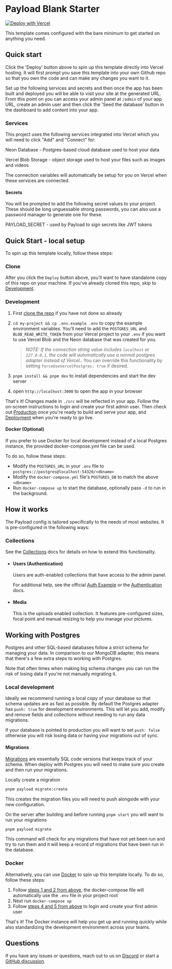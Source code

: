 # Payload Blank Starter

[![Deploy with Vercel](https://vercel.com/button)](https://vercel.com/new/clone?repository-url=https://github.com/payloadcms/payload/tree/main/templates/with-vercel-postgres&project-name=payload-project&env=PAYLOAD_SECRET&build-command=pnpm%20run%20ci&stores=%5B%7B%22type%22:%22postgres%22%7D,%7B%22type%22:%22blob%22%7D%5D)

This template comes configured with the bare minimum to get started on anything you need.

## Quick start

Click the 'Deploy' button above to spin up this template directly into Vercel hosting. It will first prompt you save this template into your own Github repo so that you own the code and can make any changes you want to it.

Set up the following services and secrets and then once the app has been built and deployed you will be able to visit your site at the generated URL.
From this point on you can access your admin panel at `/admin` of your app URL, create an admin user and then click the 'Seed the database' button in the dashboard to add content into your app.

### Services

This project uses the following services integrated into Vercel which you will need to click "Add" and "Connect" for:

Neon Database - Postgres-based cloud database used to host your data

Vercel Blob Storage - object storage used to host your files such as images and videos

The connection variables will automatically be setup for you on Vercel when these services are connected.

#### Secrets

You will be prompted to add the following secret values to your project. These should be long unguessable strong passwords, you can also use a password manager to generate one for these.

PAYLOAD_SECRET - used by Payload to sign secrets like JWT tokens

## Quick Start - local setup

To spin up this template locally, follow these steps:

### Clone

After you click the `Deploy` button above, you'll want to have standalone copy of this repo on your machine. If you've already cloned this repo, skip to [Development](#development).

### Development

1. First [clone the repo](#clone) if you have not done so already
2. `cd my-project && cp .env.example .env` to copy the example environment variables. You'll need to add the `POSTGRES_URL` and `BLOB_READ_WRITE_TOKEN` from your Vercel project to your `.env` if you want to use Vercel Blob and the Neon database that was created for you.

   > _NOTE: If the connection string value includes `localhost` or `127.0.0.1`, the code will automatically use a normal postgres adapter instead of Vercel._. You can override this functionality by setting `forceUseVercelPostgres: true` if desired.

3. `pnpm install && pnpm dev` to install dependencies and start the dev server
4. open `http://localhost:3000` to open the app in your browser

That's it! Changes made in `./src` will be reflected in your app. Follow the on-screen instructions to login and create your first admin user. Then check out [Production](#production) once you're ready to build and serve your app, and [Deployment](#deployment) when you're ready to go live.

#### Docker (Optional)

If you prefer to use Docker for local development instead of a local Postgres instance, the provided docker-compose.yml file can be used.

To do so, follow these steps:

- Modify the `POSTGRES_URL` in your `.env` file to `postgres://postgres@localhost:54320/<dbname>`
- Modify the `docker-compose.yml` file's `POSTGRES_DB` to match the above `<dbname>`
- Run `docker-compose up` to start the database, optionally pass `-d` to run in the background.

## How it works

The Payload config is tailored specifically to the needs of most websites. It is pre-configured in the following ways:

### Collections

See the [Collections](https://payloadcms.com/docs/configuration/collections) docs for details on how to extend this functionality.

- #### Users (Authentication)

  Users are auth-enabled collections that have access to the admin panel.

  For additional help, see the official [Auth Example](https://github.com/payloadcms/payload/tree/main/examples/auth) or the [Authentication](https://payloadcms.com/docs/authentication/overview#authentication-overview) docs.

- #### Media

  This is the uploads enabled collection. It features pre-configured sizes, focal point and manual resizing to help you manage your pictures.

## Working with Postgres

Postgres and other SQL-based databases follow a strict schema for managing your data. In comparison to our MongoDB adapter, this means that there's a few extra steps to working with Postgres.

Note that often times when making big schema changes you can run the risk of losing data if you're not manually migrating it.

### Local development

Ideally we recommend running a local copy of your database so that schema updates are as fast as possible. By default the Postgres adapter has `push: true` for development environments. This will let you add, modify and remove fields and collections without needing to run any data migrations.

If your database is pointed to production you will want to set `push: false` otherwise you will risk losing data or having your migrations out of sync.

#### Migrations

[Migrations](https://payloadcms.com/docs/database/migrations) are essentially SQL code versions that keeps track of your schema. When deploy with Postgres you will need to make sure you create and then run your migrations.

Locally create a migration

```bash
pnpm payload migrate:create
```

This creates the migration files you will need to push alongside with your new configuration.

On the server after building and before running `pnpm start` you will want to run your migrations

```bash
pnpm payload migrate
```

This command will check for any migrations that have not yet been run and try to run them and it will keep a record of migrations that have been run in the database.

### Docker

Alternatively, you can use [Docker](https://www.docker.com) to spin up this template locally. To do so, follow these steps:

1. Follow [steps 1 and 2 from above](#development), the docker-compose file will automatically use the `.env` file in your project root
1. Next run `docker-compose up`
1. Follow [steps 4 and 5 from above](#development) to login and create your first admin user

That's it! The Docker instance will help you get up and running quickly while also standardizing the development environment across your teams.

## Questions

If you have any issues or questions, reach out to us on [Discord](https://discord.com/invite/payload) or start a [GitHub discussion](https://github.com/payloadcms/payload/discussions).
